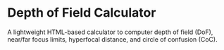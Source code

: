# Depth of Field Calculator
A lightweight HTML-based calculator to computer depth of field (DoF), near/far focus limits, hyperfocal distance, and circle of confusion (CoC).
